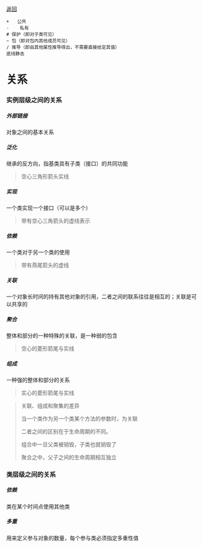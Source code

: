 [返回](ClassDiagrams.md)

```
+   公共
-    私有
# 保护（即对子类可见）
~ 包（即对包内其他成员可见）
/ 推导（即由其他属性推导得出，不需要直接给定其值）
底线静态
```

# 关系

### 实例层级之间的关系



##### 外部链接

对象之间的基本关系



##### 泛化

继承的反方向，指基类具有子类（接口）的共同功能

> 空心三角形箭头实线



##### 实现

一个类实现一个接口（可以是多个）

> 带有空心三角箭头的虚线表示



##### 依赖

一个类对于另一个类的使用

> 带有燕尾箭头的虚线



##### 关联

一个对象长时间的持有其他对象的引用，二者之间的联系往往是相互的；关联是可以共享的



##### 聚合

整体和部分的一种特殊的关联，是一种弱的包含

> 空心的菱形箭尾与实线



##### 组成

一种强的整体和部分的关系

> 实心的菱形箭尾与实线



> 关联、组成和聚集的差异
>
> 当一个类作为另一个类某个方法的参数时，为关联
>
> 二者之间的区别在于生命周期的不同。
>
> 组合中一旦父类被销毁，子类也就销毁了
>
> 聚合之中，父子之间的生命周期相互独立



### 类层级之间的关系



##### 依赖

类在某个时间点使用其他类



##### 多重

用来定义参与对象的数量，每个参与类必须指定多重性值